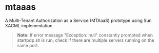 mtaaas
======

A Multi-Tenant Authorization as a Service (MTAaaS) prototype using Sun XACML implementation.

> **Note:** If error message "Exception: null" constantly prompted when startpdp.sh is run, check if there are multiple servers running on the same port. 
